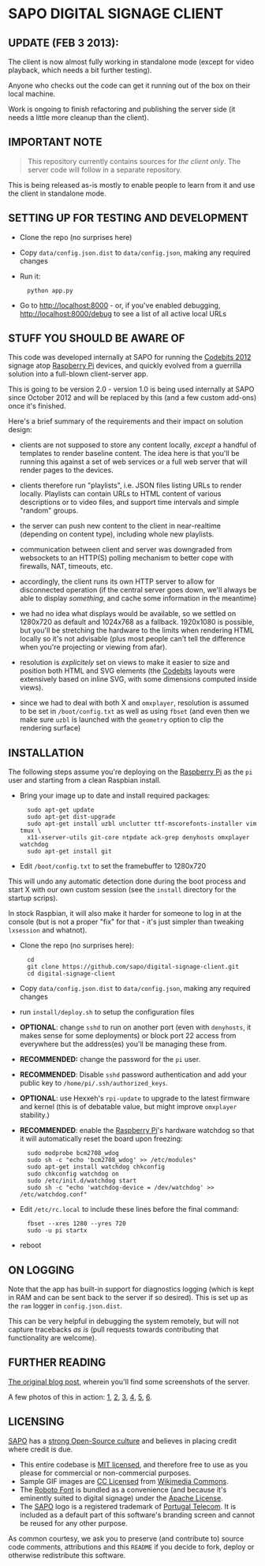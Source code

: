 SAPO DIGITAL SIGNAGE CLIENT
===========================

## UPDATE (FEB 3 2013):

The client is now almost fully working in standalone mode (except for video playback, which needs a bit further testing).

Anyone who checks out the code can get it running out of the box on their local machine.

Work is ongoing to finish refactoring and publishing the server side (it needs a little more cleanup than the client).

## IMPORTANT NOTE

> This repository currently contains sources for _the client only_.  The server code will follow in a separate repository.

This is being released as-is mostly to enable people to learn from it and use the client in standalone mode.

## SETTING UP FOR TESTING AND DEVELOPMENT

* Clone the repo (no surprises here)
* Copy `data/config.json.dist` to `data/config.json`, making any required changes
* Run it:

        python app.py

* Go to [http://localhost:8000](http://localhost:8000) - or, if you've enabled debugging, [http://localhost:8000/debug](http://localhost:8000/debug) to see a list of all active local URLs

## STUFF YOU SHOULD BE AWARE OF

This code was developed internally at SAPO for running the [Codebits 2012](cb)
signage atop [Raspberry Pi][rpi] devices, and quickly evolved from a guerrilla 
solution into a full-blown client-server app.

This is going to be version 2.0 - version 1.0 is being used internally at SAPO 
since October 2012 and will be replaced by this (and a few custom add-ons) 
once it's finished.

Here's a brief summary of the requirements and their impact on solution design:

- clients are not supposed to store any content locally, _except_ a handful 
  of templates to render baseline content. The idea here is that you'll be 
  running this against a set of web services or a full web server that will 
  render pages to the devices.

- clients therefore run "playlists", i.e. JSON files listing URLs to render locally.
  Playlists can contain URLs to HTML content of various descriptions or to video files,
  and support time intervals and simple "random" groups.

- the server can push new content to the client in near-realtime (depending on content type),
  including whole new playlists.

- communication between client and server was downgraded from websockets to an 
  HTTP(S) polling mechanism to better cope with firewalls, NAT, timeouts, etc.

- accordingly, the client runs its own HTTP server to allow for disconnected
  operation (if the central server goes down, we'll always be able to display
  _something_, and cache some information in the meantime)

- we had no idea what displays would be available, so we settled on 1280x720
  as default and 1024x768 as a fallback. 1920x1080 is possible, but you'll be stretching
  the hardware to the limits when rendering HTML locally so it's not advisable
  (plus most people can't tell the difference when you're projecting or viewing from
  afar).

- resolution is _explicitely_ set on views to make it easier to size and 
  position both HTML and SVG elements (the [Codebits][cb] layouts were extensively
  based on inline SVG, with some dimensions computed inside views).

- since we had to deal with both X and `omxplayer`, resolution is assumed to be
  set in `/boot/config.txt` as well as using `fbset` (and even then we make
  sure `uzbl` is launched with the `geometry` option to clip the rendering
  surface)


## INSTALLATION

The following steps assume you're deploying on the [Raspberry Pi][rpi] as the `pi` user and starting from a clean Raspbian install.

* Bring your image up to date and install required packages:

        sudo apt-get update
        sudo apt-get dist-upgrade
        sudo apt-get install uzbl unclutter ttf-mscorefonts-installer vim tmux \
        x11-xserver-utils git-core ntpdate ack-grep denyhosts omxplayer watchdog
        sudo apt-get install git

* Edit `/boot/config.txt` to set the framebuffer to 1280x720

This will undo any automatic detection done during the boot process and start X with our own custom session (see the `install` directory for the startup scrips). 

In stock Raspbian, it will also make it harder for someone to log in at the console (but is not a proper "fix" for that - it's just simpler than tweaking `lxsession` and whatnot).

* Clone the repo (no surprises here):

        cd 
        git clone https://github.com/sapo/digital-signage-client.git
        cd digital-signage-client

* Copy `data/config.json.dist` to `data/config.json`, making any required changes
* run `install/deploy.sh` to setup the configuration files

* **OPTIONAL**: change `sshd` to run on another port (even with `denyhosts`, it makes sense for some deployments) or block port 22 access from everywhere but the address(es) you'll be managing these from.

* **RECOMMENDED:** change the password for the `pi` user.

* **RECOMMENDED**: Disable `sshd` password authentication and add your public key to `/home/pi/.ssh/authorized_keys`.

* **OPTIONAL**: use Hexxeh's `rpi-update` to upgrade to the latest firmware and kernel (this is of debatable value, but might improve `omxplayer` stability.)

* **RECOMMENDED**: enable the [Raspberry Pi][rpi]'s hardware watchdog so that it will automatically reset the board upon freezing:

        sudo modprobe bcm2708_wdog
        sudo sh -c "echo 'bcm2708_wdog' >> /etc/modules"
        sudo apt-get install watchdog chkconfig
        sudo chkconfig watchdog on
        sudo /etc/init.d/watchdog start
        sudo sh -c "echo 'watchdog-device = /dev/watchdog' >> /etc/watchdog.conf"

* Edit `/etc/rc.local` to include these lines before the final command:

        fbset --xres 1280 --yres 720
        sudo -u pi startx

* reboot


## ON LOGGING

Note that the app has built-in support for diagnostics logging (which is kept in RAM and can be sent back to the server if so desired). This is set up as the `ram` logger in `config.json.dist`.

This can be very helpful in debugging the system remotely, but will not capture tracebacks _as is_ (pull requests towards contributing that functionality are welcome).


## FURTHER READING

[The original blog post][b1], wherein you'll find some screenshots of the server.

A few photos of this in action: [1](http://fotos.sapo.pt/ndantas/fotos/?uid=HrC41nF3vZfkMA16utoZ), [2](http://fotos.sapo.pt/ndantas/fotos/?uid=9zWgzUQMIwp9NkfMSq1i), [3](http://fotos.sapo.pt/ndantas/fotos/?uid=7ZZZgiyiUhmarZbCzM6p), [4](http://fotos.sapo.pt/ndantas/fotos/?uid=QB91ymIZmvByPuKQ1rwj), [5](http://fotos.sapo.pt/ndantas/fotos/?uid=9zWgzUQMIwp9NkfMSq1i), [6](http://fotos.sapo.pt/rcarmo/fotos/?uid=iznSQ4TuNFKtcpNBdQWS).

## LICENSING

[SAPO](http://www.sapo.pt) has a [strong Open-Source culture](http://oss.sapo.pt) and believes in placing credit where credit is due.

* This entire codebase is [MIT licensed](LICENSE), and therefore free to use as you please for commercial or non-commercial purposes.
* Sample GIF images are [CC Licensed](http://creativecommons.org/licenses/by-sa/3.0/) from [Wikimedia Commons](http://commons.wikimedia.org).
* The [Roboto Font](http://developer.android.com/design/style/typography.html) is bundled as a convenience (and because it's eminently suited to digital signage) under the [Apache License](static/fonts/COPYING.txt).
* The [SAPO](http://www.sapo.pt) logo is a registered trademark of [Portugal Telecom](http://www.telecom.pt). It is included as a default part of this software's branding screen and cannot be reused for any other purpose.

As common courtesy, we ask you to preserve (and contribute to) source code comments, attributions and this `README` if you decide to fork, deploy or otherwise redistribute this software.

[cb]: https://codebits.eu
[rpi]: http://www.raspberrypi.org
[b1]: https://codebits.eu/s/blog/c89f80ca02910f48ac4cede8c3ce5cd7

